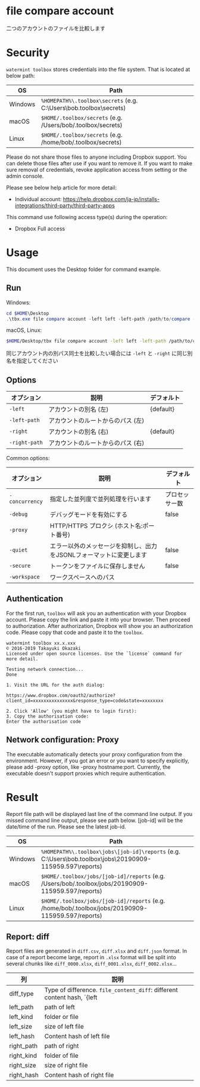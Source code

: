 # file compare account 

二つのアカウントのファイルを比較します

# Security

`watermint toolbox` stores credentials into the file system. That is located at below path:

| OS       | Path                                                               |
| -------- | ------------------------------------------------------------------ |
| Windows  | `%HOMEPATH%\.toolbox\secrets` (e.g. C:\Users\bob\.toolbox\secrets) |
| macOS    | `$HOME/.toolbox/secrets` (e.g. /Users/bob/.toolbox/secrets)        |
| Linux    | `$HOME/.toolbox/secrets` (e.g. /home/bob/.toolbox/secrets)         |

Please do not share those files to anyone including Dropbox support.
You can delete those files after use if you want to remove it.
If you want to make sure removal of credentials, revoke application access from setting or the admin console.

Please see below help article for more detail:
* Individual account: https://help.dropbox.com/ja-jp/installs-integrations/third-party/third-party-apps

This command use following access type(s) during the operation:
* Dropbox Full access

# Usage

This document uses the Desktop folder for command example. 

## Run

Windows:

```powershell
cd $HOME\Desktop
.\tbx.exe file compare account -left left -left-path /path/to/compare -right right -right-path /path/to/compare
```

macOS, Linux:

```bash
$HOME/Desktop/tbx file compare account -left left -left-path /path/to/compare -right right -right-path /path/to/compare
```

同じアカウント内の別パス同士を比較したい場合には `-left` と `-right` に同じ別名を指定してください

## Options

| オプション    | 説明                              | デフォルト |
|---------------|-----------------------------------|------------|
| `-left`       | アカウントの別名 (左)             | {default}  |
| `-left-path`  | アカウントのルートからのパス (左) |            |
| `-right`      | アカウントの別名 (右)             | {default}  |
| `-right-path` | アカウントのルートからのパス (右) |            |

Common options:

| オプション     | 説明                                                                | デフォルト     |
|----------------|---------------------------------------------------------------------|----------------|
| `-concurrency` | 指定した並列度で並列処理を行います                                  | プロセッサー数 |
| `-debug`       | デバッグモードを有効にする                                          | false          |
| `-proxy`       | HTTP/HTTPS プロクシ (ホスト名:ポート番号)                           |                |
| `-quiet`       | エラー以外のメッセージを抑制し、出力をJSONLフォーマットに変更します | false          |
| `-secure`      | トークンをファイルに保存しません                                    | false          |
| `-workspace`   | ワークスペースへのパス                                              |                |

## Authentication

For the first run, `toolbox` will ask you an authentication with your Dropbox account. 
Please copy the link and paste it into your browser. Then proceed to authorization.
After authorization, Dropbox will show you an authorization code.
Please copy that code and paste it to the `toolbox`.

```
watermint toolbox xx.x.xxx
© 2016-2019 Takayuki Okazaki
Licensed under open source licenses. Use the `license` command for more detail.

Testing network connection...
Done

1. Visit the URL for the auth dialog:

https://www.dropbox.com/oauth2/authorize?client_id=xxxxxxxxxxxxxxx&response_type=code&state=xxxxxxxx

2. Click 'Allow' (you might have to login first):
3. Copy the authorisation code:
Enter the authorisation code
```

## Network configuration: Proxy

The executable automatically detects your proxy configuration from the environment.
However, if you got an error or you want to specify explicitly, please add -proxy option, like -proxy hostname:port.
Currently, the executable doesn't support proxies which require authentication.

# Result

Report file path will be displayed last line of the command line output.
If you missed command line output, please see path below.
[job-id] will be the date/time of the run. Please see the latest job-id.

| OS      | Path                                                                                                      |
| ------- | --------------------------------------------------------------------------------------------------------- |
| Windows | `%HOMEPATH%\.toolbox\jobs\[job-id]\reports` (e.g. C:\Users\bob\.toolbox\jobs\20190909-115959.597\reports) |
| macOS   | `$HOME/.toolbox/jobs/[job-id]/reports` (e.g. /Users/bob/.toolbox/jobs/20190909-115959.597/reports)        |
| Linux   | `$HOME/.toolbox/jobs/[job-id]/reports` (e.g. /home/bob/.toolbox/jobs/20190909-115959.597/reports)         |

## Report: diff 

Report files are generated in `diff.csv`, `diff.xlsx` and `diff.json` format.
In case of a report become large, report in `.xlsx` format will be split into several chunks
like `diff_0000.xlsx`, `diff_0001.xlsx`, `diff_0002.xlsx`...   

| 列         | 説明                                                                                                                                                                                   |
|------------|----------------------------------------------------------------------------------------------------------------------------------------------------------------------------------------|
| diff_type  | Type of difference. `file_content_diff`: different content hash, `{left|right}_file_missing`: left or right file missing, `{left|right}_folder_missing`: left or right folder missing. |
| left_path  | path of left                                                                                                                                                                           |
| left_kind  | folder or file                                                                                                                                                                         |
| left_size  | size of left file                                                                                                                                                                      |
| left_hash  | Content hash of left file                                                                                                                                                              |
| right_path | path of right                                                                                                                                                                          |
| right_kind | folder of file                                                                                                                                                                         |
| right_size | size of right file                                                                                                                                                                     |
| right_hash | Content hash of right file                                                                                                                                                             |

